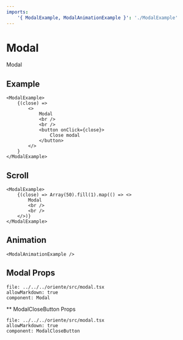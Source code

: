 ```yaml
---
imports:
    '{ ModalExample, ModalAnimationExample }': './ModalExample'
---
```


# Modal

Modal

## Example

```@render
<ModalExample>
    {(close) =>
        <>
            Modal
            <br />
            <br />
            <button onClick={close}>
                Close modal
            </button>
        </>
    }
</ModalExample>
```

## Scroll

```@render
<ModalExample>
    {(close) => Array(50).fill(1).map(() => <>
        Modal
        <br />
        <br />
    </>)}
</ModalExample>
```

## Animation

```@render
<ModalAnimationExample />
```

## Modal Props

```@propsdoc
file: ../../../oriente/src/modal.tsx
allowMarkdown: true
component: Modal
```

** ModalCloseButton Props

```@propsdoc
file: ../../../oriente/src/modal.tsx
allowMarkdown: true
component: ModalCloseButton
```

